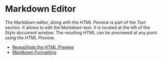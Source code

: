 # Markdown Editor

The Markdown editor, along with the _HTML Preview_ is part of the _Text_ section. It allows to edit the Markdown text. It is located at the left of the Stylo document window. The resulting HTML can be previewed at any point using the _HTML Preview_. 

- [Reveal/hide the HTML Preview](/stylo/documentation/stylo#eveal-hide-html-preview)
- [Mardkown Formatting](/stylo/documentation/stylo#markdown-formatting)